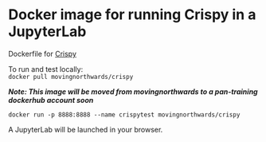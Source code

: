 # Docker image for running Crispy in a JupyterLab 

Dockerfile for [Crispy](https://www.esrf.fr/computing/scientific/crispy/)

To run and test locally:    
`docker pull movingnorthwards/crispy`    

***Note: This image will be moved from movingnorthwards to a pan-training dockerhub account soon***

`docker run -p 8888:8888 --name crispytest movingnorthwards/crispy` 

A JupyterLab will be launched in your browser. 
